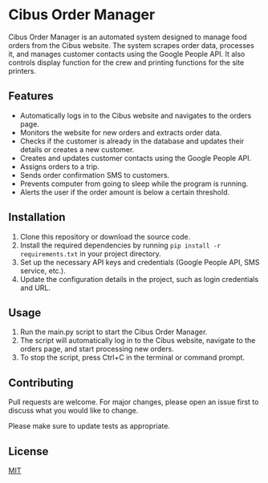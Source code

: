 # Cibus Order Manager

Cibus Order Manager is an automated system designed to manage food orders from the Cibus website. The system scrapes order data, processes it, and manages customer contacts using the Google People API. It also controls display function for the crew and printing functions for the site printers.

## Features

- Automatically logs in to the Cibus website and navigates to the orders page.
- Monitors the website for new orders and extracts order data.
- Checks if the customer is already in the database and updates their details or creates a new customer.
- Creates and updates customer contacts using the Google People API.
- Assigns orders to a trip.
- Sends order confirmation SMS to customers.
- Prevents computer from going to sleep while the program is running.
- Alerts the user if the order amount is below a certain threshold.

## Installation

1. Clone this repository or download the source code.
2. Install the required dependencies by running `pip install -r requirements.txt` in your project directory.
3. Set up the necessary API keys and credentials (Google People API, SMS service, etc.).
4. Update the configuration details in the project, such as login credentials and URL.

## Usage

1. Run the main.py script to start the Cibus Order Manager.
2. The script will automatically log in to the Cibus website, navigate to the orders page, and start processing new orders.
3. To stop the script, press Ctrl+C in the terminal or command prompt.

## Contributing

Pull requests are welcome. For major changes, please open an issue first to discuss what you would like to change.

Please make sure to update tests as appropriate.

## License

[MIT](https://choosealicense.com/licenses/mit/)
